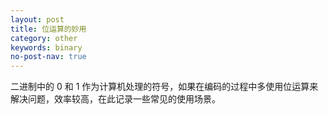 ```yaml
---
layout: post
title: 位运算的妙用
category: other
keywords: binary
no-post-nav: true
---
```


二进制中的 0 和 1 作为计算机处理的符号，如果在编码的过程中多使用位运算来解决问题，效率较高，在此记录一些常见的使用场景。

<!-- ## 常见使用
1. 左移一位代表乘2，又移一位代表除2。
2. 奇偶判断可以用(n & 1 == 1)来判断。
3. 判断一个数是否为2的次幂，只有最高位为1的数才是2的次幂，所以可以用(n & (n - 1) == 0)来判断。
4. 给定一个int型的非负整数n，求大于它的最小二次幂的数。

```
n |= n >>> 1;
n |= n >>> 2;
n |= n >>> 4;
n |= n >>> 8;
n |= n >>> 16;
n = n + 1;
```

5. 判断正整数n的二进制表示中有多少个1。

```
while(n != 0){
    count++;
    n = n & (n - 1);
}
```

6. 异或(^)的特性：n ^ n = 0；0 ^ n = n；a ^ (b ^ c) = b ^ (a ^ c)。数组中，只有一个数出现一次，剩下都出现两次，找出出现一次的数。由于异或支持交换律和结合率，解答：

```
// 1^2^3^4^5^1^2^3^4 =（1^1)^(2^2)^(3^3)^(4^4)^5 = 0^0^0^0^5 = 5
int tmp = arr[0];
for(int i = 1;i < arr.length; i++){
    tmp = tmp ^ arr[i];
}
return tmp;
```

## JDK源码中的位运算
1. ReentrantReadWriteLock 读写锁使用 AQS 中 state 的高16位表示读锁的次数，低16位表示写锁的可重入次数，设计到相关值得获取和判断都是用位运算实现的。
2. HashMap 初始化数组大小、定位数组下标、扩容重新定位新下标时都用了位运算。
3. ThreadPoolExecutor 使用变量 ctl 的高三位存储线程池状态，低29位存储线程数量，获取相关值时用位运算获得。
4. 还有很多，就不一一列举了。

## 小白鼠试毒问题
10瓶药里面有1瓶是毒药，小白鼠喝了有毒的药会在24小时后死亡，请问最少能用几只小白鼠在24小时内（包括24小时）试出那瓶毒药呢？

这里就可以用位掩码的思想来做，给10瓶药编号0-9并转为二进制，编号低一位为1的各取一滴做一个混合剂。同理低二位、低三位、低四位为一的都分别做混合剂。一共4瓶混合剂分别给4只小白鼠喝，24小时后看小白鼠的死亡情况。将死了的小白鼠编号对应成二进制位上的1，得到的数转成十进制即为那瓶毒药的编号。 -->